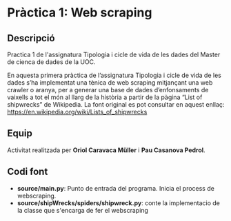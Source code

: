 
# Pràctica 1: Web scraping

## Descripció

Practica 1 de l'assignatura Tipologia i cicle de vida de les dades del Master de cienca de dades de la UOC.

En aquesta primera pràctica de l’assignatura Tipologia i cicle de vida de les dades s’ha
implementat una tènica de web scraping mitjançant una web crawler o aranya, per a generar
una base de dades d’enfonsaments de vaixells a tot el món al llarg de la història a partir de la
pàgina “List of shipwrecks” de Wikipedia. La font original es pot consultar en aquest enllaç:
https://en.wikipedia.org/wiki/Lists_of_shipwrecks

## Equip

Activitat realitzada per **Oriol Caravaca Müller** i **Pau Casanova Pedrol**.

## Codi font

* **source/main.py**: Punto de entrada del programa. Inicia el process de webscraping.
* **source/shipWrecks/spiders/shipwreck.py**: conte la implementacio de la classe que s'encarga de fer el webscraping

